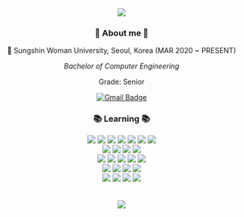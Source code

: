 <div>	
	<div align=center>
    <img src="https://capsule-render.vercel.app/api?type=waving&height=200&text=JiwooLEE&fontAlign=50&fontAlignY=40&color=gradient&customColorList=0,9" />	
    
<h3>👋 About me 👋</h3>
🔮 Sungshin Woman University, Seoul, Korea (MAR 2020 ~ PRESENT)

*Bachelor of Computer Engineering*

Grade: Senior
		
[![Gmail Badge](https://img.shields.io/badge/Gmail-D14836?style=flat&logo=Gmail&logoColor=white)](mailto:jiwoojenny@gmail.com)

<!-- [![Tistory Badge](https://img.shields.io/badge/Tech%20Blog-FF5A5F?style=flat&logoColor=white)](https://jellyju27.tistory.com/)
[![Notion Badge](https://img.shields.io/badge/Development%20Log-E9568E?style=flat&logoColor=white)]()
[![Portfolio Badge](https://img.shields.io/badge/Portfolio-EF2D5E?style=flat&logoColor=white)]() -->
	
  
  <h3>📚 Learning 📚</h3>
  
  <img src="http://img.shields.io/badge/-Python-3776ab?style=flat-square&logo=Python&logoColor=white" />
  <img src="https://img.shields.io/badge/C-00599C?style=flat-square&logo=C&logoColor=white" />
  <img src="http://img.shields.io/badge/-C++-00599c?style=flat-square&logo=C%2B%2B&logoColor=white" />
	<img src="https://img.shields.io/badge/Java-007396?style=flat&logo=Conda-Forge&logoColor=white" />
	<img src="https://img.shields.io/badge/HTML5-E34F26?style=flat&logo=HTML5&logoColor=white" />
	<img src="https://img.shields.io/badge/CSS3-1572B6?style=flat&logo=CSS3&logoColor=white" />
	<img src="https://img.shields.io/badge/JavaScript-F7DF1E?style=flat&logo=JavaScript&logoColor=white" />
  <br>
  
  <img src= "http://img.shields.io/badge/-Node.js-333?style=flat-square&logo=Node.js&logoColor=white"/>
  <img src="http://img.shields.io/badge/-Express-000000?style=flat-square&logo=Express&logoColor=white" />
  <img src="http://img.shields.io/badge/-Spring-6DB33F?style=flat-square&logo=Spring&logoColor=white" />
  <img src="https://img.shields.io/badge/Spring Boot-6DB33F?style=flat-square&logo=Spring Boot&logoColor=white"/>
  <br>
  
  <img src="https://img.shields.io/badge/MySQL-4479A1?style=flat-square&logo=MySQL&logoColor=white"/> 
	<img src="http://img.shields.io/badge/-Firebase-2C384A?style=flat-square&logo=firebase" />
	<img src="http://img.shields.io/badge/-Amazon_AWS-232F3E?style=flat-square&logo=AmazonAWS" />
	<img src="http://img.shields.io/badge/-Amazon_EC2-FF9900?style=flat-square" />
  <img src="https://img.shields.io/badge/GCP-4285F4?style=flat-square&logo=Google Cloud&logoColor=white"/> 
	<br>

<img src="https://img.shields.io/badge/Linux-FCC624?style=flat-square&logo=Linux&logoColor=white"/> 
<img src="https://img.shields.io/badge/Docker-2496ED?style=flat-square&logo=Docker&logoColor=white"/>
  <img src="https://img.shields.io/badge/Jenkins-D24939?style=flat-square&logo=Jenkins&logoColor=white"/> 
  <img src="https://img.shields.io/badge/Kubernetes-326CE5?style=flat-square&logo=Kubernetes&logoColor=white"/>
	<br>

  <img src="https://img.shields.io/badge/Visual Studio Code-007ACC?style=flat-square&logo=Visual Studio Code&logoColor=white"/> 
  <img src="https://img.shields.io/badge/IntelliJ IDEA-000000?style=flat-square&logo=IntelliJ IDEA&logoColor=white"/>
  <img src="http://img.shields.io/badge/-Git-f05032?style=flat-square&logo=Git&logoColor=white" />
  <img src="http://img.shields.io/badge/-Github-181717?style=flat-square&logo=Github&logoColor=white" />
  
<div align=center>
<br>
<br>

<!--<img src="https://github-readme-stats.vercel.app/api/top-langs/?username=leejw-lu&layout=compact">--->
<img src="https://github-readme-stats.vercel.app/api?username=leejw-lu&count_private=true&show_icons=true&theme=swift">
    
<br>
</div>


<!-- [![Solved.ac
Profile](http://mazassumnida.wtf/api/v2/generate_badge?boj=jjjwoo87)](https://solved.ac/jjjwoo87/) -->


<!---
leejw-lu/leejw-lu is a ✨ special ✨ repository because its `README.md` (this file) appears on your GitHub profile.
You can click the Preview link to take a look at your changes.
--->
